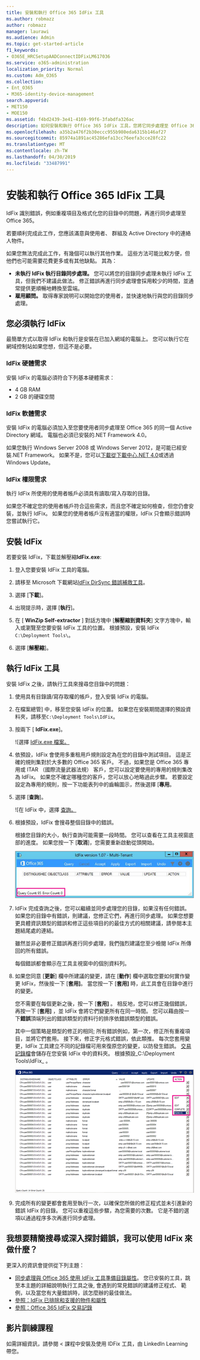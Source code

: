 ```yaml
---
title: 安裝和執行 Office 365 IdFix 工具
ms.author: robmazz
author: robmazz
manager: laurawi
ms.audience: Admin
ms.topic: get-started-article
f1_keywords:
- O365E_HRCSetupAADConnectIDFixLM617036
ms.service: o365-administration
localization_priority: Normal
ms.custom: Adm_O365
ms.collection:
- Ent_O365
- M365-identity-device-management
search.appverid:
- MET150
- MOE150
ms.assetid: f4bd2439-3e41-4169-99f6-3fabdfa326ac
description: 如何安裝和執行 Office 365 IdFix 工具，您將它同步處理至 Office 365 之前清除您的 active directory 幫助。
ms.openlocfilehash: a35b2a476f2b30eccc955b980eda6315b146af27
ms.sourcegitcommit: 85974a1891ac45286efa13cc76eefa3cce28fc22
ms.translationtype: MT
ms.contentlocale: zh-TW
ms.lasthandoff: 04/30/2019
ms.locfileid: "33487991"
---
```

# <a name="install-and-run-the-office-365-idfix-tool"></a>安裝和執行 Office 365 IdFix 工具

IdFix 識別錯誤，例如重複項目及格式化您的目錄中的問題，再進行同步處理至 Office 365。 
  
若要順利完成此工作，您應該滿意與使用者、 群組及 Active Directory 中的連絡人物件。
  
如果您無法完成此工作，有幾個可以執行其他作業。 這些方法可能比較方便，但他們也可能需要花費更多或有其他缺點。 其為：
  
- **未執行 IdFix 執行目錄同步處理。** 您可以將您的目錄同步處理未執行 IdFix 工具，但我們不建議此做法。 修正錯誤再進行同步處理會採用較少的時間，並通常提供更順暢地轉換至雲端。 
- **雇用顧問。** 取得專家說明可以開始您的使用者，並快速地執行與您的目錄同步處理。 
    
## <a name="what-you-need-to-run-idfix"></a>您必須執行 IdFix

最簡單方式以取得 IdFix 和執行是安裝在已加入網域的電腦上。 您可以執行它在網域控制站如果您想，但這不是必要。
  
### <a name="idfix-hardware-requirements"></a>IdFix 硬體需求

安裝 IdFix 的電腦必須符合下列基本硬體需求：
  
- 4 GB RAM
- 2 GB 的硬碟空間
    
### <a name="idfix-software-requirements"></a>IdFix 軟體需求

安裝 IdFix 的電腦必須加入至您要使用者同步處理至 Office 365 的同一個 Active Directory 網域。 電腦也必須已安裝的.NET Framework 4.0。 
  
如果您執行 Windows Server 2008 或 Windows Server 2012，是可能已經安裝.NET Framework。 如果不是，您可以[下載從下載中心.NET 4.0](https://go.microsoft.com/fwlink/p/?LinkId=400475)或透過 Windows Update。 
  
### <a name="idfix-permissions-requirements"></a>IdFix 權限需求

執行 IdFix 所使用的使用者帳戶必須具有讀取/寫入存取的目錄。
  
如果您不確定您的使用者帳戶符合這些需求，而且您不確定如何檢查，但您仍會安裝，並執行 IdFix。 如果您的使用者帳戶沒有適當的權限，IdFix 只會顯示錯誤時您嘗試執行它。
  
## <a name="install-idfix"></a>安裝 IdFix

若要安裝 IdFix，下載並解壓縮**IdFix.exe**: 
  
1. 登入您要安裝 IdFix 工具的電腦。
    
2. 請移至 Microsoft 下載網站[IdFix DirSync 錯誤補救工具](https://go.microsoft.com/fwlink/?linkid=867219)。
    
3. 選擇 [**下載**]。
    
4. 出現提示時，選擇 [**執行**]。
    
5. 在 [ **WinZip Self-extractor** ] 對話方塊中 [**解壓縮到資料夾**] 文字方塊中，輸入或瀏覽至您要安裝 IdFix 工具的位置。 根據預設，安裝 IdFix `C:\Deployment Tools\`。 
    
6. 選擇 [**解壓縮**]。
    
## <a name="run-the-idfix-tool"></a>執行 IdFix 工具

安裝 IdFix 之後，請執行工具來搜尋您目錄中的問題：
  
1. 使用具有目錄讀/寫存取權的帳戶，登入安裝 IdFix 的電腦。
    
2. 在檔案總管] 中，移至您安裝 IdFix 的位置。 如果您在安裝期間選擇的預設資料夾，請移至`C:\Deployment Tools\IdFix`。
    
3. 按兩下 [ **IdFix.exe**]。 
    
    ![選擇 [IdFix.exe 檔案。](media/a9387bbc-991f-41c2-a500-45e3ce574285.JPG)
  
4. 依預設，IdFix 會使用多重租用戶規則設定為在您的目錄中測試項目。 這是正確的規則集對於大多數的 Office 365 客戶。 不過，如果您是 Office 365 專用或 ITAR （國際流量武器法規） 客戶，您可以設定要使用的專用的規則集改為 IdFix。 如果您不確定哪種您的客戶，您可以放心地略過此步驟。 若要設定設定為專用的規則，按一下功能表列中的齒輪圖示，然後選擇 [**專用**。
    
5. 選擇 [**查詢**]。
    
    ![在 IdFix 中，選擇 [查詢。](media/a07a7aa7-d0ac-4817-8757-946019813a57.JPG)
  
6. 根據預設，IdFix 會搜尋整個目錄中的錯誤。
    
    根據您目錄的大小，執行查詢可能需要一段時間。 您可以查看在工具主視窗底部的進度。 如果您按一下 [**取消**]，您需要重新啟動從頭開始。
    
    ![IdFix 查詢與錯誤計數。](media/da0198a0-7d4d-4afe-a256-e82f1330ada5.JPG)
  
7. IdFix 完成查詢之後，您可以繼續並同步處理您的目錄，如果沒有任何錯誤。 如果您的目錄中有錯誤，則建議，您修正它們，再進行同步處理。 如果您想要更具體資訊類型的錯誤和修正這些項目的的最佳方式的相關建議，請參閱本主題結尾處的連結。 
    
    雖然並非必要修正錯誤再進行同步處理，我們強烈建議您至少檢閱 IdFix 所傳回的所有錯誤。
    
    每個錯誤都會顯示在工具主視窗中的個別資料列。 
    
8. 如果您同意 [**更新**] 欄中所建議的變更，請在 [**動作**] 欄中選取您要如何實作變更 IdFix，然後按一下 [**套用]**。 當您按一下 [**套用]** 時，此工具會在目錄中進行的變更。
    
    您不需要在每個更新之後，按一下 [**套用]** 。 相反地，您可以修正幾個錯誤，再按一下 [**套用]** ，並 IdFix 會將它們變更所有在同一時間。 您可以藉由按一下**錯誤**頂端列出的錯誤類型的資料行的排序依錯誤類型的錯誤。 
    
    其中一個策略是類型的修正的相同; 所有錯誤例如，第一次，修正所有重複項目，並將它們套用。 接下來，修正字元格式錯誤，依此類推。 每次您套用變更，IdFix 工具建立不同的記錄檔可用來復原您的變更，以防發生錯誤。 [交易記錄檔](idfix-transaction-log.md)會儲存在您安裝 IdFix 中的資料夾。  根據預設_C:\Deployment Tools\IdFix_ 。 
    
    ![在 IdFix 中補救錯誤。](media/5f051070-652c-4be7-98bf-312295e32371.png)
  
9. 完成所有的變更都會套用至執行一次，以確保您所做的修正程式並未引進新的錯誤 IdFix 的目錄。 您可以重複這些步驟，為您需要的次數。 它是不錯的選項以通過程序多次再進行同步處理。
    
## <a name="i-want-to-refine-my-search-or-dig-deeper-into-the-errors-what-else-can-i-do-with-idfix"></a>我想要精簡搜尋或深入探討錯誤，我可以使用 IdFix 來做什麼？

更深入的資訊會提供從下列主題：
  
- [同步處理與 Office 365 使用 IdFix 工具準備目錄屬性](prepare-directory-attributes-for-synch-with-idfix.md)。 您已安裝的工具，跳至本主題的詳細說明執行工具之後, 會遇到的常見錯誤的建議修正程式、 範例，以及當您有大量錯誤時，該怎麼辦的最佳做法。 
- [參照：IdFix 已排除和支援的物件和屬性](idfix-excluded-and-supported-objects-and-attributes.md)  
- [參照：Office 365 IdFix 交易記錄](idfix-transaction-log.md)
    
## <a name="video-training"></a>影片訓練課程

如需詳細資訊，請參閱 < 課程中<b0>安裝及使用 IDFix 工具</b0>，由 LinkedIn Learning 帶您。
  

